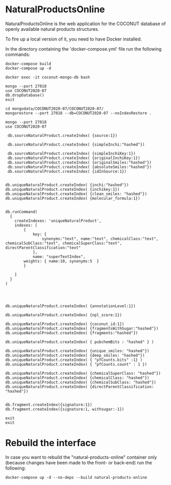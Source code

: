 # NaturalProductsOnline

NaturalProductsOnline is the web application for the COCONUT database of openly available natural products structures.


To fire up a local version of it, you need to have Docker installed.


In the directory containing the 'docker-compose.yml' file run the following commands:


```
docker-compose build
docker-compose up -d

docker exec -it coconut-mongo-db bash

mongo --port 27018
use COCONUT2020-07
db.dropDatabase()
exit

cd mongodata/COCONUT2020-07/COCONUT2020-07/
mongorestore --port 27018 --db=COCONUT2020-07 --noIndexRestore .

mongo --port 27018
use COCONUT2020-07

 db.sourceNaturalProduct.createIndex( {source:1})

 db.sourceNaturalProduct.createIndex( {simpleInchi:"hashed"})

 db.sourceNaturalProduct.createIndex( {simpleInchiKey:1})
 db.sourceNaturalProduct.createIndex( {originalInchiKey:1})
 db.sourceNaturalProduct.createIndex( {originalSmiles:"hashed"})
 db.sourceNaturalProduct.createIndex( {absoluteSmiles:"hashed"})
 db.sourceNaturalProduct.createIndex( {idInSource:1})


db.uniqueNaturalProduct.createIndex( {inchi:"hashed"})
db.uniqueNaturalProduct.createIndex( {inchikey:1})
db.uniqueNaturalProduct.createIndex( {clean_smiles: "hashed"})
db.uniqueNaturalProduct.createIndex( {molecular_formula:1})


db.runCommand(
  {
    createIndexes: 'uniqueNaturalProduct',
    indexes: [
        {
            key: {
                synonyms:"text", name:"text", chemicalClass:"text", chemicalSubClass:"text", chemicalSuperClass:"text", directParentClassification:"text"
            },
            name: "superTextIndex",
	    weights: { name:10, synonyms:5  }
        }

    ]
  }
)




db.uniqueNaturalProduct.createIndex( {annotationLevel:1})

db.uniqueNaturalProduct.createIndex( {npl_score:1})

db.uniqueNaturalProduct.createIndex( {coconut_id:1})
db.uniqueNaturalProduct.createIndex( {fragmentsWithSugar:"hashed"})
db.uniqueNaturalProduct.createIndex( {fragments:"hashed"})

db.uniqueNaturalProduct.createIndex( { pubchemBits : "hashed" } )

db.uniqueNaturalProduct.createIndex( {unique_smiles: "hashed"})
db.uniqueNaturalProduct.createIndex( {deep_smiles: "hashed"})
db.uniqueNaturalProduct.createIndex( { "pfCounts.bits" :1} )
db.uniqueNaturalProduct.createIndex( { "pfCounts.count" : 1 })

db.uniqueNaturalProduct.createIndex( {chemicalSuperClass: "hashed"})
db.uniqueNaturalProduct.createIndex( {chemicalClass: "hashed"})
db.uniqueNaturalProduct.createIndex( {chemicalSubClass: "hashed"})
db.uniqueNaturalProduct.createIndex( {directParentClassification: "hashed"})


db.fragment.createIndex({signature:1})
db.fragment.createIndex({signature:1, withsugar:-1})

exit
exit
```



# Rebuild the interface 

In case you want to rebuild the "natural-products-online" container only (because changes have been made to the front- or back-end) run the following:
```
docker-compose up -d --no-deps --build natural-products-online
```


